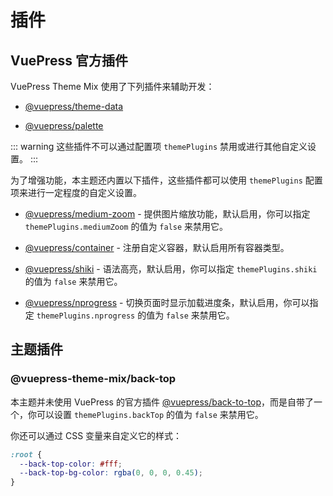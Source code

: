 # 插件

## VuePress 官方插件

VuePress Theme Mix 使用了下列插件来辅助开发：

- [@vuepress/theme-data](https://v2.vuepress.vuejs.org/zh/reference/plugin/theme-data.html)

- [@vuepress/palette](https://v2.vuepress.vuejs.org/zh/reference/plugin/palette.html)

::: warning
这些插件不可以通过配置项 `themePlugins` 禁用或进行其他自定义设置。
:::

为了增强功能，本主题还内置以下插件，这些插件都可以使用 `themePlugins` 配置项来进行一定程度的自定义设置。

- [@vuepress/medium-zoom](https://v2.vuepress.vuejs.org/zh/reference/plugin/medium-zoom.html) - 提供图片缩放功能，默认启用，你可以指定 `themePlugins.mediumZoom` 的值为 `false` 来禁用它。

- [@vuepress/container](https://v2.vuepress.vuejs.org/zh/reference/plugin/container.html) - 注册自定义容器，默认启用所有容器类型。

- [@vuepress/shiki](https://v2.vuepress.vuejs.org/zh/reference/plugin/shiki.html) - 语法高亮，默认启用，你可以指定 `themePlugins.shiki` 的值为 `false` 来禁用它。

- [@vuepress/nprogress](https://v2.vuepress.vuejs.org/zh/reference/plugin/nprogress.html) - 切换页面时显示加载进度条，默认启用，你可以指定 `themePlugins.nprogress` 的值为 `false` 来禁用它。

## 主题插件

### @vuepress-theme-mix/back-top

本主题并未使用 VuePress 的官方插件 [@vuepress/back-to-top](https://v2.vuepress.vuejs.org/zh/reference/plugin/back-to-top.html)，而是自带了一个，你可以设置 `themePlugins.backTop` 的值为 `false` 来禁用它。

你还可以通过 CSS 变量来自定义它的样式：

```css
:root {
  --back-top-color: #fff;
  --back-top-bg-color: rgba(0, 0, 0, 0.45);
}
```
